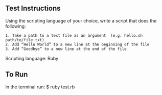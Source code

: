 ## Test Instructions

Using the scripting language of your choice, write a script that does the following:

    1. Take a path to a text file as an argument  (e.g. hello.sh path/to/file.txt)
    2. Add “Hello World” to a new line at the beginning of the file
    3. Add “Goodbye” to a new line at the end of the file

Scripting language: Ruby

## To Run 

In the terminal run:
    $ ruby test.rb